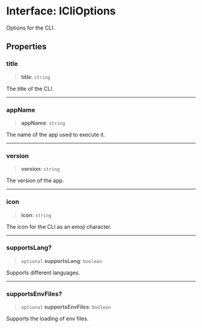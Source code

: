 # Interface: ICliOptions

Options for the CLI.

## Properties

### title

> **title**: `string`

The title of the CLI.

***

### appName

> **appName**: `string`

The name of the app used to execute it.

***

### version

> **version**: `string`

The version of the app.

***

### icon

> **icon**: `string`

The icon for the CLI as an emoji character.

***

### supportsLang?

> `optional` **supportsLang**: `boolean`

Supports different languages.

***

### supportsEnvFiles?

> `optional` **supportsEnvFiles**: `boolean`

Supports the loading of env files.

